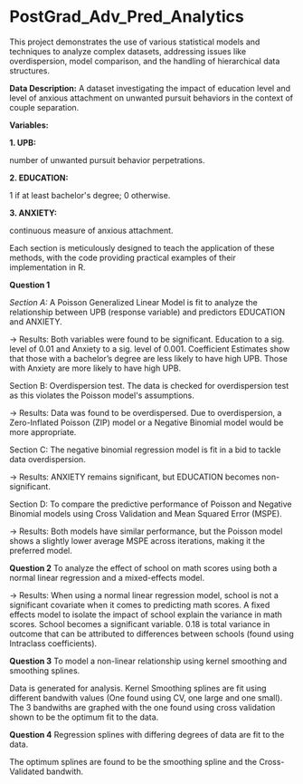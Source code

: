 # PostGrad_Adv_Pred_Analytics

This project demonstrates the use of various statistical models and techniques to analyze complex datasets, addressing issues like overdispersion, model comparison, and the handling of hierarchical data structures. 

**Data Description:**
A dataset investigating the impact of education level and level of anxious attachment on unwanted pursuit behaviors in the context of couple separation.

**Variables:**

**1. UPB:**

number of unwanted pursuit behavior perpetrations.

**2. EDUCATION:**

1 if at least bachelor's degree; 0 otherwise.

**3. ANXIETY:**

continuous measure of anxious attachment.

Each section is meticulously designed to teach the application of these methods, with the code providing practical examples of their implementation in R.


**Question 1**

_Section A:_ A Poisson Generalized Linear Model is fit to analyze the relationship between UPB (response variable) and predictors EDUCATION and ANXIETY.

  -> Results: Both variables were found to be significant. Education to a sig. level of 0.01 and Anxiety to a sig. level of 0.001. 
              Coefficient Estimates show that those with a bachelor’s degree are less likely to have high UPB.
              Those with Anxiety are more likely to have high UPB.

Section B: Overdispersion test. The data is checked for overdispersion test as this violates the Poisson model's assumptions.

  -> Results: Data was found to be overdispersed. Due to overdispersion, a Zero-Inflated Poisson (ZIP) model or a Negative Binomial model would be more appropriate.

Section C: The negative binomial regression model is fit in a bid to tackle data overdispersion.

  -> Results: ANXIETY remains significant, but EDUCATION becomes non-significant.

Section D: To compare the predictive performance of Poisson and Negative Binomial models using Cross Validation and Mean Squared Error (MSPE).

  -> Results: Both models have similar performance, but the Poisson model shows a slightly lower average MSPE across iterations, making it the preferred model.

  **Question 2**
  To analyze the effect of school on math scores using both a normal linear regression and a mixed-effects model.

  -> Results: When using a normal linear regression model, school is not a significant covariate when it comes to predicting math scores.
              A fixed effects model to isolate the impact of school explain the variance in math scores. School becomes a significant variable. 
              0.18 is total variance in outcome that can be attributed to differences between schools (found using Intraclass coefficients). 

  **Question 3**
  To model a non-linear relationship using kernel smoothing and smoothing splines. 
 
  Data is generated for analysis. Kernel Smoothing splines are fit using different bandwith values (One found using CV, one large and one small).
  The 3 bandwiths are graphed with the one found using cross validation shown to be the optimum fit to the data.

  **Question 4**
  Regression splines with differing degrees of data are fit to the data. 

  The optimum splines are found to be the smoothing spline and the Cross-Validated bandwith.

  
